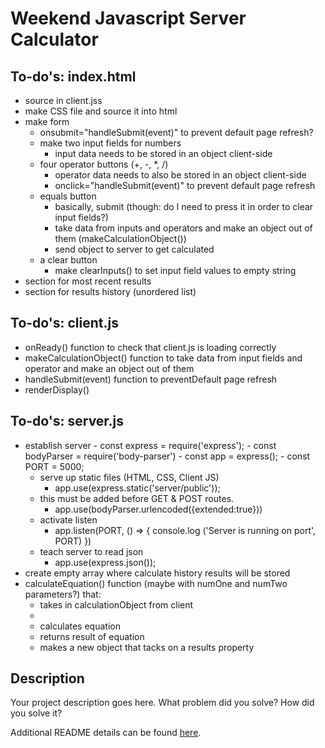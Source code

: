 # Weekend Javascript Server Calculator

## To-do's: index.html
- source in client.jss
- make CSS file and source it into html
- make form 
    - onsubmit="handleSubmit(event)" to prevent default page refresh?
    - make two input fields for numbers
        - input data needs to be stored in an object client-side
    - four operator buttons (+, -, *, /)
        - operator data needs to also be stored in an object client-side
        - onclick="handleSubmit(event)" to prevent default page refresh
    - equals button
        - basically, submit (though: do I need to press it in order to clear input fields?)
        - take data from inputs and operators and make an object out of them (makeCalculationObject())
        - send object to server to get calculated
    - a clear button
        - make clearInputs() to set input field values to empty string
- section for most recent results
- section for results history (unordered list)

## To-do's: client.js
- onReady() function to check that client.js is loading correctly
- makeCalculationObject() function to take data from input fields and operator and make an object out of them
- handleSubmit(event) function to preventDefault page refresh
- renderDisplay()

## To-do's: server.js
- establish server
        - const express = require('express');
        - const bodyParser = require('body-parser')
        - const app = express();
        - const PORT = 5000;
    - serve up static files (HTML, CSS, Client JS)
        - app.use(express.static('server/public'));
    - this must be added before GET & POST routes.
        - app.use(bodyParser.urlencoded({extended:true}))
    - activate listen 
        - app.listen(PORT, () => {
        console.log ('Server is running on port', PORT)
         })
    - teach server to read json
        - app.use(express.json());
- create empty array where calculate history results will be stored
- calculateEquation() function (maybe with numOne and numTwo parameters?) that:
    - takes in calculationObject from client
    - 
    - calculates equation
    - returns result of equation
    - makes a new object that tacks on a results property

## Description

Your project description goes here. What problem did you solve? How did you solve it?

Additional README details can be found [here](https://github.com/PrimeAcademy/readme-template/blob/master/README.md).
